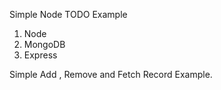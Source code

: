 Simple Node TODO Example

1. Node
2. MongoDB
3. Express

Simple Add , Remove and Fetch Record Example.
